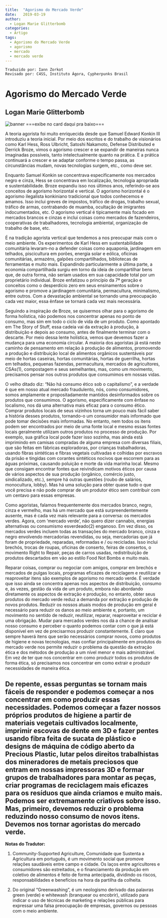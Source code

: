 ```yaml
---
title:  "Agorismo do Mercado Verde"
date:   2019-03-19
author:
  - Logan Marie Glitterbomb
categories:
  - Artigo
tags:
  - Agorismo do Mercado Verde  
  - agorismo
  - mercado
  - mercado verde
---
```

```
Traduzido por: Iann Zorkot
Revisado por: C4SS, Instituto Ágora, Cypherpunks Brasil
```

# Agorismo do Mercado Verde
## Logan Marie Glitterbomb

![banner](https://miro.medium.com/max/700/1*BuZoy2dJDT_Ssq6Xa16TvA.jpeg)
===exibe no card daqui pra baixo===

A teoria agorista foi muito enriquecida desde que Samuel Edward Konkin III introduziu a teoria inicial. Por meio dos escritos e do trabalho de visionários como Karl Hess, Ross Ulbricht, Satoshi Nakamoto, Defense Distributed e Derrick Broze, vimos o agorismo crescer e se expandir de maneiras nunca imaginadas possíveis, tanto intelectualmente quanto na prática. E a prática continuará a crescer e se adaptar conforme o tempo passa, as circunstâncias mudam, novas tecnologias surgem, etc., como deve ser.

Enquanto Samuel Konkin se concentrava especificamente nos mercados negro e cinza, Hess se concentrava em localização, tecnologia apropriada e sustentabilidade. Broze expandiu isso nos últimos anos, referindo-se aos conceitos de agorismo horizontal e vertical. O agorismo horizontal é o agorismo ilegalista konkiniano tradicional que todos conhecemos e amamos. Isso inclui greves de impostos, tráfico de drogas, trabalho sexual, tráfico de armas, contrabando de muamba, ocultação de imigrantes indocumentados, etc. O agorismo vertical é tipicamente mais focado em mercados brancos e cinzas e inclui coisas como mercados de fazendeiros, cooperativas de trabalhadores, tecnologia ambiental, organização de trabalho de base, etc.

É na tradição agorista vertical que tendemos a nos preocupar mais com o meio ambiente. Os experimentos de Karl Hess em sustentabilidade comunitária levaram-no a defender coisas como aquaponia, jardinagem em telhados, piscicultura em porões, energia solar e eólica, oficinas comunitárias, armazéns, galpões compartilhados, bibliotecas de ferramentas e muito mais. Expandindo particularmente a última parte, a economia compartilhada surgiu em torno da ideia de compartilhar bens que, de outra forma, não seriam usados em sua capacidade total por um proprietário individual. Broze enfatizou o princípio da 7ª geração e conceitos como o desperdício zero em seus ensinamentos sobre o agorismo e promove a jardinagem comunitária, permacultura, minimalismo, entre outros. Com a devastação ambiental se tornando uma preocupação cada vez maior, essa ênfase se tornará cada vez mais necessária.

Seguindo a inspiração de Broze, se quisermos olhar para o agorismo de forma holística, não podemos nos concentrar apenas no ponto de consumo, mas sim em todo o ciclo de vida de um produto. Como apontado em The Story of Stuff, essa cadeia vai da extração à produção, à distribuição e depois ao consumo, antes de finalmente terminar com o descarte. Por meio dessa lente holística, vemos que devemos fazer a mudança para uma economia circular. A maioria dos agoristas já está neste caminho de pensamento em relação à produção de alimentos, promovendo a produção e distribuição local de alimentos orgânicos sustentáveis por meio de hortas caseiras, hortas comunitárias, hortas de guerrilha, hortas em telhados, pequenas fazendas, permacultura, mercados de agricultores, CSAs(1), compostagem e seus semelhantes, mas, como um movimento, precisamos pensar nos outros produtos que consumimos em nossas vidas.

O velho ditado diz: “Não há consumo ético sob o capitalismo”, e a verdade é que em nosso atual mercado fraudulento, nós, como consumidores, somos amplamente e propositadamente mantidos desinformados sobre os produtos que consumimos. O agorismo, especificamente com ênfase no localismo, nos dá uma alternativa mais eficaz para o consumo ético. Comprar produtos locais de seus vizinhos torna um pouco mais fácil saber a história desses produtos, tornando-o um consumidor mais informado que pode tomar decisões mais informadas. No entanto, nem todos os itens podem ser encontrados por meio de uma fonte local e mesmo essas fontes locais geralmente utilizam outros produtos no processo de produção. Por exemplo, sua gráfica local pode fazer isso sozinha, mas ainda está imprimindo em camisas compradas de alguma empresa com diversas filiais, que são feitas em fábricas exploradoras, por crianças trabalhadoras, usando fibras sintéticas e fibras vegetais cultivadas e colhidas por escravos da prisão e tingidas com corantes sintéticos nocivos que escorrem para as águas próximas, causando poluição e morte da vida marinha local. Mesmo que consigam encontrar fontes que reivindicam motivos éticos por causa de vários aspectos de sua produção (orgânico, comércio justo, sindicalizado, etc.), sempre há outras questões (roubo de salários, monocultura, lobby). Mas há uma solução para obter quase tudo o que você precisa e não pode comprar de um produtor ético sem contribuir com um centavo para essas empresas.

Como agoristas, falamos frequentemente dos mercados branco, negro, cinza e vermelho, mas há um mercado que está surpreendentemente ausente, mas é cada vez mais relevante para a conversa: os mercados verdes. Agora, com ‘mercado verde’, não quero dizer cannabis, energias alternativas ou consumismo esverdeado(2) enganoso. Em vez disso, os mercados verdes incluem todas as transações do mercado branco, cinza e negro envolvendo mercadorias revendidas, ou seja, mercadorias que já foram de propriedade, reparadas, reformadas e / ou recicladas. Isso inclui brechós, trocas de roupas, oficinas de conserto, feiras de consertos, o movimento Right to Repair, peças de carros usadas, redistribuição de produtos descartados em vão ao estilo Food Not Bombs e muito mais.

Reparar coisas, comprar ou negociar com amigos, comprar em brechós e mercados de pulgas locais, programas eficazes de reciclagem e reutilizar e reaproveitar itens são exemplos de agorismo no mercado verde. É verdade que isso ainda se concentra apenas nos aspectos de distribuição, consumo e, às vezes, gestão da vida de um produto, embora não abordando diretamente os aspectos de extração e produção, no entanto, obter seus produtos do mercado verde reduz a demanda por extração e produção de novos produtos. Reduzir os nossos atuais modos de produção em geral é necessário para reduzir os danos ao meio ambiente e, portanto, um movimento no sentido de reduzir, reutilizar, reparar, reaproveitar e reciclar é uma obrigação. Mudar para mercados verdes nos dá a chance de analisar nosso consumo e perceber o quanto podemos contar com o que já está disponível em vez de precisarmos produzir constantemente. É claro que sempre haverá itens que serão necessários comprar novos, como produtos de higiene e novas tecnologias, mas confiar principalmente em produtos do mercado verde nos permite reduzir o problema da questão da extração ética e dos métodos de produção a um nível menor e mais administrável. Em vez de ter que nos concentrar em como produzir todos os produtos de forma ética, só precisamos nos concentrar em como extrair e produzir necessidades de maneira ética.

De repente, essas perguntas se tornam mais fáceis de responder e podemos começar a nos concentrar em como produzir essas necessidades. Podemos começar a fazer nossos próprios produtos de higiene a partir de materiais vegetais cultivados localmente, imprimir escovas de dente em 3D e fazer pentes usando fibra feita de sucata de plástico e designs de máquina de código aberto da Precious Plastic, lutar pelos direitos trabalhistas dos mineradores de metais preciosos que entram em nossas impressoras 3D e formar grupos de trabalhadores para montar as peças, criar programas de reciclagem mais eficazes para os resíduos que ainda criamos e muito mais. Podemos ser extremamente criativos sobre isso. Mas, primeiro, devemos reduzir o problema reduzindo nosso consumo de novos itens. Devemos nos tornar agoristas do mercado verde.
---
**Notas do Tradutor:**

1. Community-Supported Agriculture, Comunidade que Sustenta a Agricultura em português, é um movimento social que promove relações saudáveis entre campo e cidade. Os laços entre agricultores e consumidores são estreitados, e o financiamento da produção em coletivo de alimentos é feito de forma antecipada, dividindo os riscos, responsabilidades e benefícios na hora da partilha da colheita.

2. Do original “Greenwashing”, é um neologismo derivado das palavras green (verde) e whitewash (branquear ou encobrir), utilizado para indicar o uso de técnicas de marketing e relações públicas para expressar uma falsa preocupação de empresas, governos ou pessoas com o meio ambiente.


